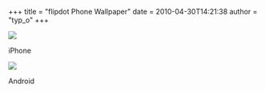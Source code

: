 +++
title = "flipdot Phone Wallpaper"
date = 2010-04-30T14:21:38
author = "typ_o"
+++
<div class="serendipity_imageComment_left">

<div class="serendipity_imageComment_img">

[![](https://flipdot.org/blog/uploads/iphone_wallpaper.serendipityThumb.jpg)](https://flipdot.org/blog/uploads/iphone_wallpaper.jpg)

</div>

<div class="serendipity_imageComment_txt">

iPhone

</div>

</div>

<div class="serendipity_imageComment_left">

<div class="serendipity_imageComment_img">

[![](https://flipdot.org/blog/uploads/android_wallpaper.serendipityThumb.jpg)](https://flipdot.org/blog/uploads/android_wallpaper.jpg)

</div>

<div class="serendipity_imageComment_txt">

Android

</div>

</div>
